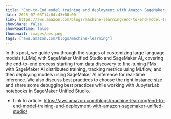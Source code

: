 ```yaml
---
title: "End-to-End model training and deployment with Amazon SageMaker Unified Studio"
date: 2025-07-03T14:04:43+00:00
link: https://aws.amazon.com/blogs/machine-learning/end-to-end-model-training-and-deployment-with-amazon-sagemaker-unified-studio/
showShare: false
showReadTime: false
thumbnail: images/aws.png
tags: ["aws.amazon.com/blogs/machine-learning"]
---
```

In this post, we guide you through the stages of customizing large language models (LLMs) with SageMaker Unified Studio and SageMaker AI, covering the end-to-end process starting from data discovery to fine-tuning FMs with SageMaker AI distributed training, tracking metrics using MLflow, and then deploying models using SageMaker AI inference for real-time inference. We also discuss best practices to choose the right instance size and share some debugging best practices while working with JupyterLab notebooks in SageMaker Unified Studio.

- Link to article: https://aws.amazon.com/blogs/machine-learning/end-to-end-model-training-and-deployment-with-amazon-sagemaker-unified-studio/